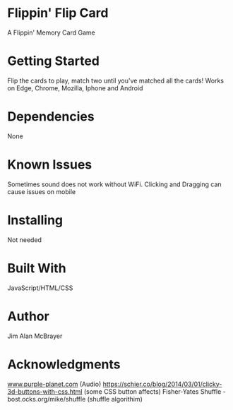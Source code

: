 # Flippin' Flip Card
A Flippin' Memory Card Game
# Getting Started 
Flip the cards to play, match two until you've matched all the cards!
Works on Edge, Chrome, Mozilla, Iphone and Android
# Dependencies 
None 
# Known Issues
Sometimes sound does not work without WiFi. 
Clicking and Dragging can cause issues on mobile
# Installing
Not needed
# Built With
JavaScript/HTML/CSS 
# Author
Jim Alan McBrayer
# Acknowledgments
www.purple-planet.com (Audio)
https://schier.co/blog/2014/03/01/clicky-3d-buttons-with-css.html (some CSS button affects)
Fisher-Yates Shuffle - bost.ocks.org/mike/shuffle (shuffle algorithim)
